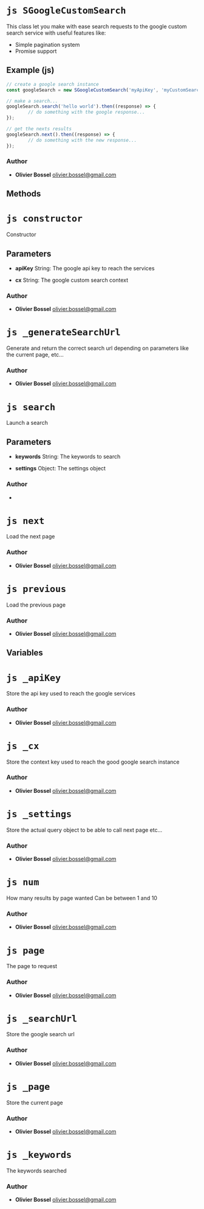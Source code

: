 


<!-- @namespace    sugar.js.google -->
<!-- @name    SGoogleCustomSearch -->

# ```js SGoogleCustomSearch ```


This class let you make with ease search requests to the google custom search service
with useful features like:
- Simple pagination system
- Promise support



## Example (js)

```js
// create a google search instance
const googleSearch = new SGoogleCustomSearch('myApiKey', 'myCustomSearchContextKey');

// make a search...
googleSearch.search('hello world').then((response) => {
		// do something with the google response...
});

// get the nexts results
googleSearch.next().then((response) => {
		// do something with the new response...
});
```


### Author
- **Olivier Bossel** <a href="mailto:olivier.bossel@gmail.com">olivier.bossel@gmail.com</a> 


## Methods



<!-- @name    constructor -->

# ```js constructor ```


Constructor

## Parameters

- **apiKey**  String: The google api key to reach the services

- **cx**  String: The google custom search context




### Author
- **Olivier Bossel** <a href="mailto:olivier.bossel@gmail.com">olivier.bossel@gmail.com</a> 




<!-- @name    _generateSearchUrl -->

# ```js _generateSearchUrl ```


Generate and return the correct search url depending on
parameters like the current page, etc...




### Author
- **Olivier Bossel** <a href="mailto:olivier.bossel@gmail.com">olivier.bossel@gmail.com</a> 




<!-- @name    search -->

# ```js search ```


Launch a search

## Parameters

- **keywords**  String: The keywords to search

- **settings**  Object: The settings object




### Author
- 




<!-- @name    next -->

# ```js next ```


Load the next page




### Author
- **Olivier Bossel** <a href="mailto:olivier.bossel@gmail.com">olivier.bossel@gmail.com</a> 




<!-- @name    previous -->

# ```js previous ```


Load the previous page




### Author
- **Olivier Bossel** <a href="mailto:olivier.bossel@gmail.com">olivier.bossel@gmail.com</a> 


## Variables



<!-- @name    _apiKey -->

# ```js _apiKey ```


Store the api key used to reach the google services



### Author
- **Olivier Bossel** <a href="mailto:olivier.bossel@gmail.com">olivier.bossel@gmail.com</a> 




<!-- @name    _cx -->

# ```js _cx ```


Store the context key used to reach the good google search instance



### Author
- **Olivier Bossel** <a href="mailto:olivier.bossel@gmail.com">olivier.bossel@gmail.com</a> 




<!-- @name    _settings -->

# ```js _settings ```


Store the actual query object to be able to call
next page etc...



### Author
- **Olivier Bossel** <a href="mailto:olivier.bossel@gmail.com">olivier.bossel@gmail.com</a> 




<!-- @name    num -->

# ```js num ```


How many results by page wanted
Can be between 1 and 10



### Author
- **Olivier Bossel** <a href="mailto:olivier.bossel@gmail.com">olivier.bossel@gmail.com</a> 




<!-- @name    page -->

# ```js page ```


The page to request



### Author
- **Olivier Bossel** <a href="mailto:olivier.bossel@gmail.com">olivier.bossel@gmail.com</a> 




<!-- @name    _searchUrl -->

# ```js _searchUrl ```


Store the google search url



### Author
- **Olivier Bossel** <a href="mailto:olivier.bossel@gmail.com">olivier.bossel@gmail.com</a> 




<!-- @name    _page -->

# ```js _page ```


Store the current page



### Author
- **Olivier Bossel** <a href="mailto:olivier.bossel@gmail.com">olivier.bossel@gmail.com</a> 




<!-- @name    _keywords -->

# ```js _keywords ```


The keywords searched



### Author
- **Olivier Bossel** <a href="mailto:olivier.bossel@gmail.com">olivier.bossel@gmail.com</a> 

